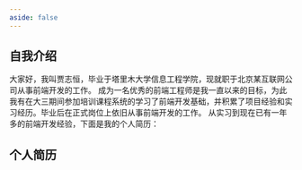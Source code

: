 ```yaml
---
aside: false
---
```


## 自我介绍

大家好，我叫贾志恒，毕业于塔里木大学信息工程学院，现就职于北京某互联网公司从事前端开发的工作。
成为一名优秀的前端工程师是我一直以来的目标，为此我有在大三期间参加培训课程系统的学习了前端开发基础，并积累了项目经验和实习经历。毕业后在正式岗位上依旧从事前端开发的工作。
从实习到现在已有一年多的前端开发经验，下面是我的个人简历：

## 个人简历

<Author/>
